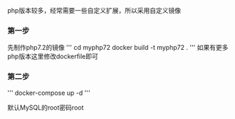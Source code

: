 
php版本较多，经常需要一些自定义扩展，所以采用自定义镜像
### 第一步
先制作php7.2的镜像
'''
cd myphp72
docker build -t myphp72 . 
'''
如果有更多php版本这里修改dockerfile即可

### 第二步
'''
docker-compose up -d
'''

默认MySQL的root密码root